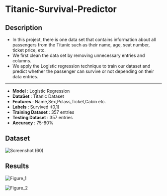 # Titanic-Survival-Predictor

## Description
* In this project, there is one data set that contains information about all passengers from the Titanic such as their name, age, seat number, ticket price, etc.
* We first clean the data set by removing unnecessary entries and columns.
* We apply the Logistic regression technique to train our dataset and predict whether the passenger can survive or not depending on their data entries.

-----

* __Model__            :  Logistic Regression 
* __DataSet__          :  Titanic Dataset 
* __Features__         :  Name,Sex,Pclass,Ticket,Cabin etc. 
* __Labels__           :  Survived :(0,1) 
* __Training Dataset__ :  357 entries  
* __Testing Dataset__  :  357 entries
* __Accuracy__         :  75-80%

## Dataset 

![Screenshot (60)](https://user-images.githubusercontent.com/36303896/92307727-067a8300-efb6-11ea-97ac-05e054b97957.png)

## Results

![Figure_1](https://user-images.githubusercontent.com/36303896/92307947-7d644b80-efb7-11ea-8458-e1d2bd56eb2b.png)

![Figure_2](https://user-images.githubusercontent.com/36303896/92307932-66255e00-efb7-11ea-9e35-5471e22703f6.png)

